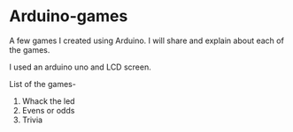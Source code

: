 # Arduino-games
A few games I created using Arduino.
I will share and explain about each of the games.


I used an arduino uno and LCD screen.

List of the games-
1. Whack the led
2. Evens or odds
3. Trivia 
